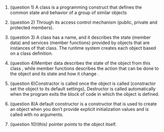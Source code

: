 1. (question 1) A class is a programming construct that defines the common state and behavior of a group of similar objects

2. (question 2) Through its access control mechanism (public, private and protected members).

3. (question 3) A class has a name, and it describes the state (member data) and services (member functions) 
    provided by objects that are instances of that class. The runtime system creates each object based on a class definition.

4. (question 4)Member data describes the state of the object from this class , 
    while member functions describes the action that can be done to the object and its state and how it change .

6. (question 6)Constractor is called once the object is called (constractor set the object to its default settings),
    Destructor is called automatically when the program exits the block of code in which the object is defined.

8. (question 8)A default constructor is a constructor that is used to create an object 
    when you don’t provide explicit initialization values and is called with no arguments.

10. (question 10)(this) pointer points to the object itself. 
